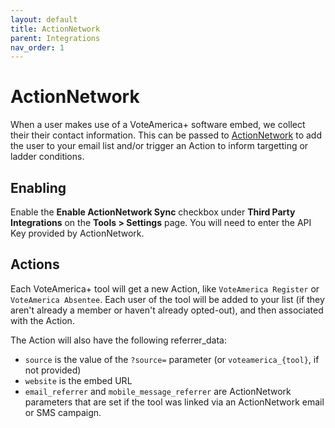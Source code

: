 ```yaml
---
layout: default
title: ActionNetwork
parent: Integrations
nav_order: 1
---
```


# ActionNetwork

When a user makes use of a VoteAmerica+ software embed, we collect their their contact information.  This can be
passed to [ActionNetwork](https://actionnetwork.org) to add the user to your email list and/or trigger an Action to inform targetting or ladder conditions.

## Enabling

Enable the **Enable ActionNetwork Sync** checkbox under **Third Party Integrations** on the
**Tools > Settings** page.  You will need to enter the API Key provided by ActionNetwork.

## Actions

Each VoteAmerica+ tool will get a new Action, like `VoteAmerica
Register` or `VoteAmerica Absentee`.  Each user of the tool will be
added to your list (if they aren't already a member or haven't already
opted-out), and then associated with the Action.

The Action will also have the following referrer_data:

- ``source`` is the value of the ``?source=`` parameter (or ``voteamerica_{tool}``, if not provided)
- ``website`` is the embed URL
- ``email_referrer`` and ``mobile_message_referrer`` are ActionNetwork parameters that are set if the tool was linked via an ActionNetwork email or SMS campaign.


